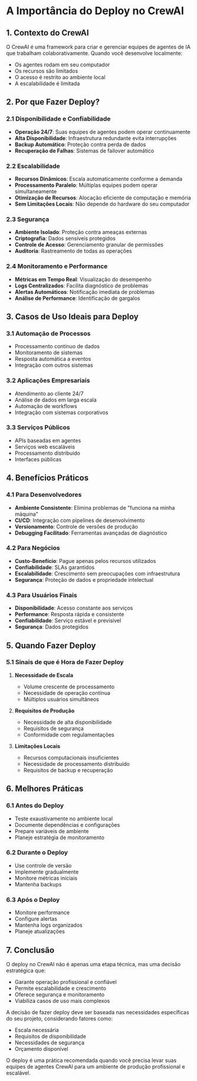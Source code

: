 # A Importância do Deploy no CrewAI

## 1. Contexto do CrewAI

O CrewAI é uma framework para criar e gerenciar equipes de agentes de IA que trabalham colaborativamente. Quando você desenvolve localmente:
- Os agentes rodam em seu computador
- Os recursos são limitados
- O acesso é restrito ao ambiente local
- A escalabilidade é limitada

## 2. Por que Fazer Deploy?

### 2.1 Disponibilidade e Confiabilidade
- **Operação 24/7**: Suas equipes de agentes podem operar continuamente
- **Alta Disponibilidade**: Infraestrutura redundante evita interrupções
- **Backup Automático**: Proteção contra perda de dados
- **Recuperação de Falhas**: Sistemas de failover automático

### 2.2 Escalabilidade
- **Recursos Dinâmicos**: Escala automaticamente conforme a demanda
- **Processamento Paralelo**: Múltiplas equipes podem operar simultaneamente
- **Otimização de Recursos**: Alocação eficiente de computação e memória
- **Sem Limitações Locais**: Não depende do hardware do seu computador

### 2.3 Segurança
- **Ambiente Isolado**: Proteção contra ameaças externas
- **Criptografia**: Dados sensíveis protegidos
- **Controle de Acesso**: Gerenciamento granular de permissões
- **Auditoria**: Rastreamento de todas as operações

### 2.4 Monitoramento e Performance
- **Métricas em Tempo Real**: Visualização do desempenho
- **Logs Centralizados**: Facilita diagnóstico de problemas
- **Alertas Automáticos**: Notificação imediata de problemas
- **Análise de Performance**: Identificação de gargalos

## 3. Casos de Uso Ideais para Deploy

### 3.1 Automação de Processos
- Processamento contínuo de dados
- Monitoramento de sistemas
- Resposta automática a eventos
- Integração com outros sistemas

### 3.2 Aplicações Empresariais
- Atendimento ao cliente 24/7
- Análise de dados em larga escala
- Automação de workflows
- Integração com sistemas corporativos

### 3.3 Serviços Públicos
- APIs baseadas em agentes
- Serviços web escaláveis
- Processamento distribuído
- Interfaces públicas

## 4. Benefícios Práticos

### 4.1 Para Desenvolvedores
- **Ambiente Consistente**: Elimina problemas de "funciona na minha máquina"
- **CI/CD**: Integração com pipelines de desenvolvimento
- **Versionamento**: Controle de versões de produção
- **Debugging Facilitado**: Ferramentas avançadas de diagnóstico

### 4.2 Para Negócios
- **Custo-Benefício**: Pague apenas pelos recursos utilizados
- **Confiabilidade**: SLAs garantidos
- **Escalabilidade**: Crescimento sem preocupações com infraestrutura
- **Segurança**: Proteção de dados e propriedade intelectual

### 4.3 Para Usuários Finais
- **Disponibilidade**: Acesso constante aos serviços
- **Performance**: Resposta rápida e consistente
- **Confiabilidade**: Serviço estável e previsível
- **Segurança**: Dados protegidos

## 5. Quando Fazer Deploy

### 5.1 Sinais de que é Hora de Fazer Deploy
1. **Necessidade de Escala**
   - Volume crescente de processamento
   - Necessidade de operação contínua
   - Múltiplos usuários simultâneos

2. **Requisitos de Produção**
   - Necessidade de alta disponibilidade
   - Requisitos de segurança
   - Conformidade com regulamentações

3. **Limitações Locais**
   - Recursos computacionais insuficientes
   - Necessidade de processamento distribuído
   - Requisitos de backup e recuperação

## 6. Melhores Práticas

### 6.1 Antes do Deploy
- Teste exaustivamente no ambiente local
- Documente dependências e configurações
- Prepare variáveis de ambiente
- Planeje estratégia de monitoramento

### 6.2 Durante o Deploy
- Use controle de versão
- Implemente gradualmente
- Monitore métricas iniciais
- Mantenha backups

### 6.3 Após o Deploy
- Monitore performance
- Configure alertas
- Mantenha logs organizados
- Planeje atualizações

## 7. Conclusão

O deploy no CrewAI não é apenas uma etapa técnica, mas uma decisão estratégica que:
- Garante operação profissional e confiável
- Permite escalabilidade e crescimento
- Oferece segurança e monitoramento
- Viabiliza casos de uso mais complexos

A decisão de fazer deploy deve ser baseada nas necessidades específicas do seu projeto, considerando fatores como:
- Escala necessária
- Requisitos de disponibilidade
- Necessidades de segurança
- Orçamento disponível

O deploy é uma prática recomendada quando você precisa levar suas equipes de agentes CrewAI para um ambiente de produção profissional e escalável.
